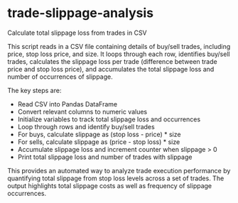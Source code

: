 # trade-slippage-analysis
Calculate total slippage loss from trades in CSV

This script reads in a CSV file containing details of buy/sell trades, including price, stop loss price, and size. It loops through each row, identifies buy/sell trades, calculates the slippage loss per trade (difference between trade price and stop loss price), and accumulates the total slippage loss and number of occurrences of slippage.

The key steps are:

- Read CSV into Pandas DataFrame
- Convert relevant columns to numeric values
- Initialize variables to track total slippage loss and occurrences 
- Loop through rows and identify buy/sell trades
- For buys, calculate slippage as (stop loss - price) * size
- For sells, calculate slippage as (price - stop loss) * size 
- Accumulate slippage loss and increment counter when slippage > 0
- Print total slippage loss and number of trades with slippage

This provides an automated way to analyze trade execution performance by quantifying total slippage from stop loss levels across a set of trades. The output highlights total slippage costs as well as frequency of slippage occurrences.
